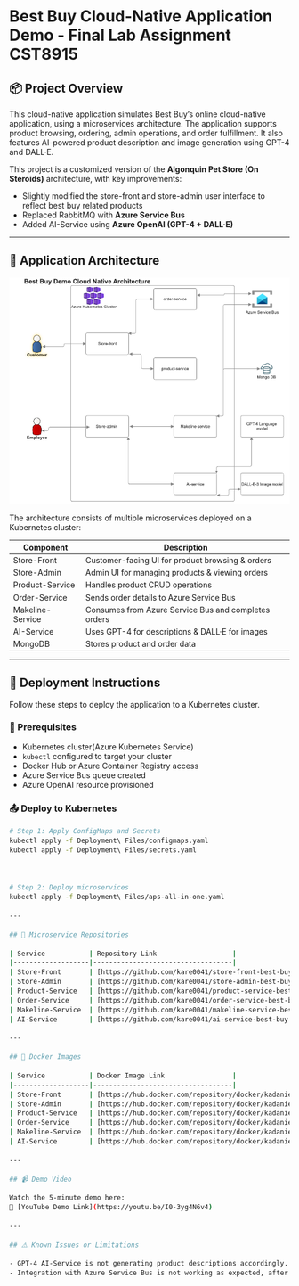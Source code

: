 # Best Buy Cloud-Native Application Demo - Final Lab Assignment CST8915

## 📦 Project Overview

This cloud-native application simulates Best Buy’s online cloud-native application, using a microservices architecture. The application supports product browsing, ordering, admin operations, and order fulfillment. It also features AI-powered product description and image generation using GPT-4 and DALL·E.

This project is a customized version of the **Algonquin Pet Store (On Steroids)** architecture, with key improvements:
- Slightly modified the store-front and store-admin user interface to reflect best buy related products
- Replaced RabbitMQ with **Azure Service Bus**
- Added AI-Service using **Azure OpenAI (GPT-4 + DALL·E)**

---

## 🧱 Application Architecture

![Best buy cloud native demo Architecture Diagram](./assets/best-buy-demo-cloud-native.png)

The architecture consists of multiple microservices deployed on a Kubernetes cluster:

| Component        | Description                                      |
|------------------|--------------------------------------------------|
| Store-Front      | Customer-facing UI for product browsing & orders |
| Store-Admin      | Admin UI for managing products & viewing orders  |
| Product-Service  | Handles product CRUD operations                  |
| Order-Service    | Sends order details to Azure Service Bus         |
| Makeline-Service | Consumes from Azure Service Bus and completes orders |
| AI-Service       | Uses GPT-4 for descriptions & DALL·E for images  |
| MongoDB          | Stores product and order data                    |

---

## 🚀 Deployment Instructions

Follow these steps to deploy the application to a Kubernetes cluster.

### 🔧 Prerequisites

- Kubernetes cluster(Azure Kubernetes Service)
- `kubectl` configured to target your cluster
- Docker Hub or Azure Container Registry access
- Azure Service Bus queue created
- Azure OpenAI resource provisioned

### 📤 Deploy to Kubernetes

```bash
# Step 1: Apply ConfigMaps and Secrets
kubectl apply -f Deployment\ Files/configmaps.yaml
kubectl apply -f Deployment\ Files/secrets.yaml



# Step 2: Deploy microservices
kubectl apply -f Deployment\ Files/aps-all-in-one.yaml

---

## 🔗 Microservice Repositories

| Service           | Repository Link                   |
|-------------------|-----------------------------------|
| Store-Front       | [https://github.com/kare0041/store-front-best-buy.git]                     |
| Store-Admin       | [https://github.com/kare0041/store-admin-best-buy.git]                     |
| Product-Service   | [https://github.com/kare0041/product-service-best-buy.git]                     |
| Order-Service     | [https://github.com/kare0041/order-service-best-buy.git]                     |
| Makeline-Service  | [https://github.com/kare0041/makeline-service-best-buy.git]                     |
| AI-Service        | [https://github.com/kare0041/ai-service-best-buy.git]                     |

---

## 🐳 Docker Images

| Service           | Docker Image Link                 |
|-------------------|-----------------------------------|
| Store-Front       | [https://hub.docker.com/repository/docker/kadanielo/store-front-best-buy/general]                 |
| Store-Admin       | [https://hub.docker.com/repository/docker/kadanielo/store-admin-best-buy/general]                 |
| Product-Service   | [https://hub.docker.com/repository/docker/kadanielo/product-service-best-buy/general]                 |
| Order-Service     | [https://hub.docker.com/repository/docker/kadanielo/order-service-best-buy/general]                 |
| Makeline-Service  | [https://hub.docker.com/repository/docker/kadanielo/makeline-service-best-buy/general]                 |
| AI-Service        | [https://hub.docker.com/repository/docker/kadanielo/ai-service-best-buy/general]                 |

---

## 📹 Demo Video

Watch the 5-minute demo here:  
🔗 [YouTube Demo Link](https://youtu.be/I0-3yg4N6v4)

---

## ⚠️ Known Issues or Limitations

- GPT-4 AI-Service is not generating product descriptions accordingly.
- Integration with Azure Service Bus is not working as expected, after upding the aps-all-in-one.yaml file with ORDER_QUEUE environment variables.

